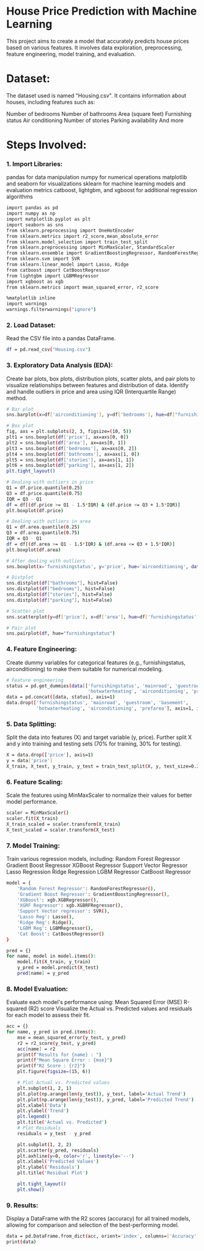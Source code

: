 # House Price Prediction with Machine Learning

This project aims to create a model that accurately predicts house prices based on various features. It involves data exploration, preprocessing, feature engineering, model training, and evaluation.

# Dataset:

The dataset used is named "Housing.csv". It contains information about houses, including features such as:

Number of bedrooms
Number of bathrooms
Area (square feet)
Furnishing status
Air conditioning
Number of stories
Parking availability
And more

# Steps Involved:

### 1. Import Libraries:

pandas for data manipulation
numpy for numerical operations
matplotlib and seaborn for visualizations
sklearn for machine learning models and evaluation metrics
catboost, lightgbm, and xgboost for additional regression algorithms

``` bash
import pandas as pd
import numpy as np
import matplotlib.pyplot as plt
import seaborn as sns
from sklearn.preprocessing import OneHotEncoder
from sklearn.metrics import r2_score,mean_absolute_error
from sklearn.model_selection import train_test_split
from sklearn.preprocessing import MinMaxScaler, StandardScaler
from sklearn.ensemble import GradientBoostingRegressor, RandomForestRegressor
from sklearn.svm import SVR
from sklearn.linear_model import Lasso, Ridge
from catboost import CatBoostRegressor
from lightgbm import LGBMRegressor
import xgboost as xgb
from sklearn.metrics import mean_squared_error, r2_score

%matplotlib inline 
import warnings
warnings.filterwarnings("ignore")

```

### 2. Load Dataset:

Read the CSV file into a pandas DataFrame.

``` bash
df = pd.read_csv("Housing.csv")
```

### 3. Exploratory Data Analysis (EDA):

Create bar plots, box plots, distribution plots, scatter plots, and pair plots to visualize relationships between features and distribution of data.
Identify and handle outliers in price and area using IQR (Interquartile Range) method.

``` bash
# Bar plot
sns.barplot(x=df['airconditioning'], y=df['bedrooms'], hue=df["furnishingstatus"])

# Box plot
fig, axs = plt.subplots(2, 3, figsize=(10, 5))
plt1 = sns.boxplot(df['price'], ax=axs[0, 0])
plt2 = sns.boxplot(df['area'], ax=axs[0, 1])
plt3 = sns.boxplot(df['bedrooms'], ax=axs[0, 2])
plt4 = sns.boxplot(df['bathrooms'], ax=axs[1, 0])
plt5 = sns.boxplot(df['stories'], ax=axs[1, 1])
plt6 = sns.boxplot(df['parking'], ax=axs[1, 2])
plt.tight_layout()

# Dealing with outliers in price
Q1 = df.price.quantile(0.25)
Q3 = df.price.quantile(0.75)
IQR = Q3 - Q1
df = df[(df.price >= Q1 - 1.5*IQR) & (df.price <= Q3 + 1.5*IQR)]
plt.boxplot(df.price)

# Dealing with outliers in area
Q1 = df.area.quantile(0.25)
Q3 = df.area.quantile(0.75)
IQR = Q3 - Q1
df = df[(df.area >= Q1 - 1.5*IQR) & (df.area <= Q3 + 1.5*IQR)]
plt.boxplot(df.area)

# After dealing with outliers
sns.boxplot(x='furnishingstatus', y='price', hue='airconditioning', data=df)

# Distplot
sns.distplot(df["bathrooms"], hist=False)
sns.distplot(df["bedrooms"], hist=False)
sns.distplot(df["stories"], hist=False)
sns.distplot(df["parking"], hist=False)

# Scatter plot
sns.scatterplot(y=df['price'], x=df['area'], hue=df['furnishingstatus'])

# Pair plot
sns.pairplot(df, hue="furnishingstatus")
```

### 4. Feature Engineering:

Create dummy variables for categorical features (e.g., furnishingstatus, airconditioning) to make them suitable for numerical modeling.

``` bash
# Feature engineering
status = pd.get_dummies(data[['furnishingstatus', 'mainroad', 'guestroom', 'basement',
                              'hotwaterheating', 'airconditioning', 'prefarea']], drop_first=True)
data = pd.concat([data, status], axis=1)
data.drop(['furnishingstatus', 'mainroad', 'guestroom', 'basement',
           'hotwaterheating', 'airconditioning', 'prefarea'], axis=1, inplace=True)
```

### 5. Data Splitting:

Split the data into features (X) and target variable (y, price).
Further split X and y into training and testing sets (70% for training, 30% for testing).

``` bash
X = data.drop(['price'], axis=1)
y = data['price']
X_train, X_test, y_train, y_test = train_test_split(X, y, test_size=0.3, random_state=42)
```

### 6. Feature Scaling:

Scale the features using MinMaxScaler to normalize their values for better model performance.

``` bash
scaler = MinMaxScaler()
scaler.fit(X_train)
X_train_scaled = scaler.transform(X_train)
X_test_scaled = scaler.transform(X_test)
```

### 7. Model Training:

Train various regression models, including:
Random Forest Regressor
Gradient Boost Regressor
XGBoost Regressor
Support Vector Regressor
Lasso Regression
Ridge Regression
LGBM Regressor
CatBoost Regressor

``` bash
model = {
    'Random Forest Regressor': RandomForestRegressor(),
    'Gradient Boost Regressor': GradientBoostingRegressor(),
    'XGBoost': xgb.XGBRegressor(),
    'XGRF Regressor': xgb.XGBRFRegressor(),
    'Support Vector regressor': SVR(),
    'Lasso Reg': Lasso(),
    'Ridge Reg': Ridge(),
    'LGBM Reg': LGBMRegressor(),
    'Cat Boost': CatBoostRegressor()
}

pred = {}
for name, model in model.items():
    model.fit(X_train, y_train)
    y_pred = model.predict(X_test)
    pred[name] = y_pred
```

### 8. Model Evaluation:

Evaluate each model's performance using:
Mean Squared Error (MSE)
R-squared (R2) score
Visualize the Actual vs. Predicted values and residuals for each model to assess their fit.

``` bash
acc = {}
for name, y_pred in pred.items():
    mse = mean_squared_error(y_test, y_pred)
    r2 = r2_score(y_test, y_pred)
    acc[name] = r2
    print(f"Results for {name} : ")
    print(f"Mean Square Error : {mse}")
    print(f"R2 Score : {r2}")
    plt.figure(figsize=(15, 6))

    # Plot Actual vs. Predicted values
    plt.subplot(1, 2, 1)
    plt.plot(np.arange(len(y_test)), y_test, label='Actual Trend')
    plt.plot(np.arange(len(y_test)), y_pred, label='Predicted Trend')
    plt.xlabel('Data')
    plt.ylabel('Trend')
    plt.legend()
    plt.title('Actual vs. Predicted')
    # Plot Residuals
    residuals = y_test - y_pred

    plt.subplot(1, 2, 2)
    plt.scatter(y_pred, residuals)
    plt.axhline(y=0, color='r', linestyle='--')
    plt.xlabel('Predicted Values')
    plt.ylabel('Residuals')
    plt.title('Residual Plot')

    plt.tight_layout()
    plt.show()
```

### 9. Results:

Display a DataFrame with the R2 scores (accuracy) for all trained models, allowing for comparison and selection of the best-performing model.

``` bash
data = pd.DataFrame.from_dict(acc, orient='index', columns=['Accuracy'])
print(data)
```
